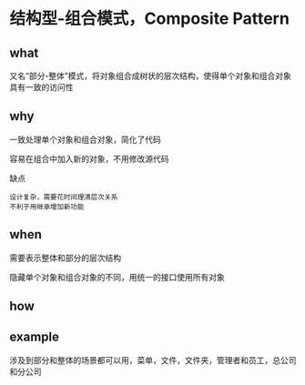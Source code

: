 # 结构型-组合模式，Composite Pattern
## what
又名“部分-整体”模式，将对象组合成树状的层次结构，使得单个对象和组合对象具有一致的访问性
## why
一致处理单个对象和组合对象，简化了代码

容易在组合中加入新的对象，不用修改源代码

缺点

	设计复杂，需要花时间理清层次关系
	不利于用继承增加新功能
## when
需要表示整体和部分的层次结构

隐藏单个对象和组合对象的不同，用统一的接口使用所有对象
## how

## example
涉及到部分和整体的场景都可以用，菜单，文件，文件夹，管理者和员工，总公司和分公司